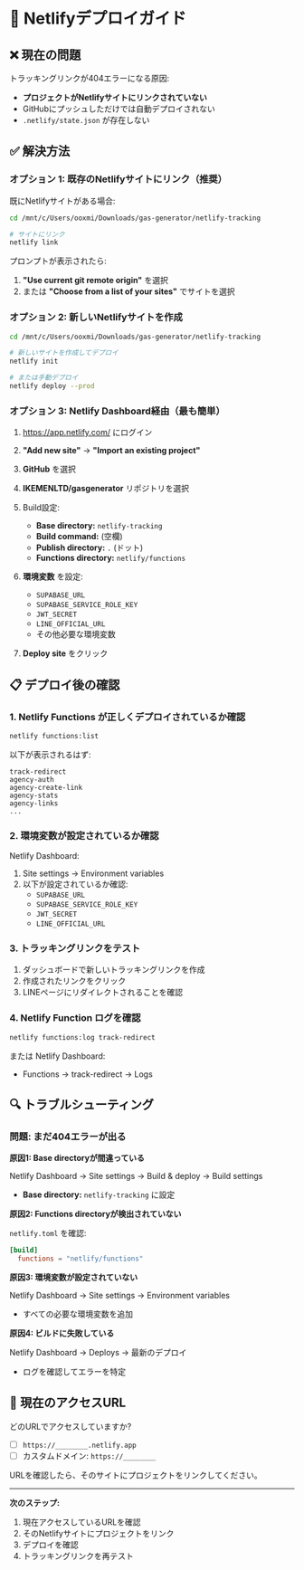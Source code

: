 # 🚀 Netlifyデプロイガイド

## ❌ 現在の問題

トラッキングリンクが404エラーになる原因:
- **プロジェクトがNetlifyサイトにリンクされていない**
- GitHubにプッシュしただけでは自動デプロイされない
- `.netlify/state.json` が存在しない

## ✅ 解決方法

### オプション 1: 既存のNetlifyサイトにリンク（推奨）

既にNetlifyサイトがある場合:

```bash
cd /mnt/c/Users/ooxmi/Downloads/gas-generator/netlify-tracking

# サイトにリンク
netlify link
```

プロンプトが表示されたら:
1. **"Use current git remote origin"** を選択
2. または **"Choose from a list of your sites"** でサイトを選択

### オプション 2: 新しいNetlifyサイトを作成

```bash
cd /mnt/c/Users/ooxmi/Downloads/gas-generator/netlify-tracking

# 新しいサイトを作成してデプロイ
netlify init

# または手動デプロイ
netlify deploy --prod
```

### オプション 3: Netlify Dashboard経由（最も簡単）

1. https://app.netlify.com/ にログイン
2. **"Add new site"** → **"Import an existing project"**
3. **GitHub** を選択
4. **IKEMENLTD/gasgenerator** リポジトリを選択
5. Build設定:
   - **Base directory:** `netlify-tracking`
   - **Build command:** (空欄)
   - **Publish directory:** `.` (ドット)
   - **Functions directory:** `netlify/functions`

6. **環境変数** を設定:
   - `SUPABASE_URL`
   - `SUPABASE_SERVICE_ROLE_KEY`
   - `JWT_SECRET`
   - `LINE_OFFICIAL_URL`
   - その他必要な環境変数

7. **Deploy site** をクリック

## 📋 デプロイ後の確認

### 1. Netlify Functions が正しくデプロイされているか確認

```bash
netlify functions:list
```

以下が表示されるはず:
```
track-redirect
agency-auth
agency-create-link
agency-stats
agency-links
...
```

### 2. 環境変数が設定されているか確認

Netlify Dashboard:
1. Site settings → Environment variables
2. 以下が設定されているか確認:
   - `SUPABASE_URL`
   - `SUPABASE_SERVICE_ROLE_KEY`
   - `JWT_SECRET`
   - `LINE_OFFICIAL_URL`

### 3. トラッキングリンクをテスト

1. ダッシュボードで新しいトラッキングリンクを作成
2. 作成されたリンクをクリック
3. LINEページにリダイレクトされることを確認

### 4. Netlify Function ログを確認

```bash
netlify functions:log track-redirect
```

または Netlify Dashboard:
- Functions → track-redirect → Logs

## 🔍 トラブルシューティング

### 問題: まだ404エラーが出る

**原因1: Base directoryが間違っている**

Netlify Dashboard → Site settings → Build & deploy → Build settings
- **Base directory:** `netlify-tracking` に設定

**原因2: Functions directoryが検出されていない**

`netlify.toml` を確認:
```toml
[build]
  functions = "netlify/functions"
```

**原因3: 環境変数が設定されていない**

Netlify Dashboard → Site settings → Environment variables
- すべての必要な環境変数を追加

**原因4: ビルドに失敗している**

Netlify Dashboard → Deploys → 最新のデプロイ
- ログを確認してエラーを特定

## 🎯 現在のアクセスURL

どのURLでアクセスしていますか?
- [ ] `https://________.netlify.app`
- [ ] カスタムドメイン: `https://________`

URLを確認したら、そのサイトにプロジェクトをリンクしてください。

---

**次のステップ:**
1. 現在アクセスしているURLを確認
2. そのNetlifyサイトにプロジェクトをリンク
3. デプロイを確認
4. トラッキングリンクを再テスト
